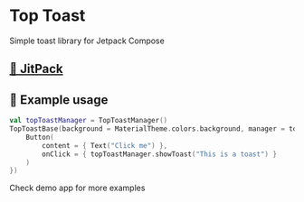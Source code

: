 # Top Toast
Simple toast library for Jetpack Compose

## [📁 JitPack](https://jitpack.io/#aliernfrog/top-toast-compose)

## 🍞 Example usage
```kotlin
val topToastManager = TopToastManager()
TopToastBase(background = MaterialTheme.colors.background, manager = topToastManager, content = {
    Button(
        content = { Text("Click me") },
        onClick = { topToastManager.showToast("This is a toast") }
    )
})
```
Check demo app for more examples
